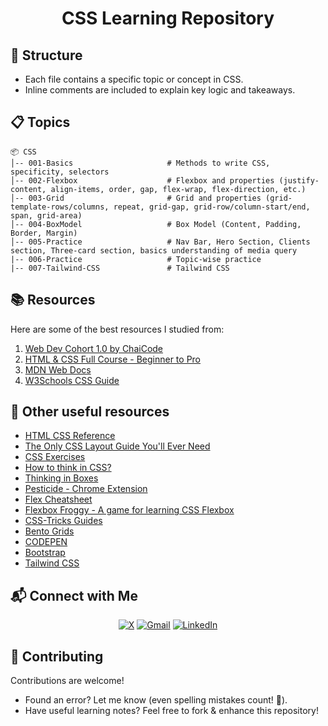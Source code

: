 <h1 align="center">CSS Learning Repository</h1>

## 📂 Structure
- Each file contains a specific topic or concept in CSS.
- Inline comments are included to explain key logic and takeaways.

## 📋 Topics 

```
📦 CSS  
│-- 001-Basics                     # Methods to write CSS, specificity, selectors
│-- 002-Flexbox                    # Flexbox and properties (justify-content, align-items, order, gap, flex-wrap, flex-direction, etc.)
│-- 003-Grid                       # Grid and properties (grid-template-rows/columns, repeat, grid-gap, grid-row/column-start/end, span, grid-area)
│-- 004-BoxModel                   # Box Model (Content, Padding, Border, Margin)
│-- 005-Practice                   # Nav Bar, Hero Section, Clients section, Three-card section, basics understanding of media query
|-- 006-Practice                   # Topic-wise practice
|-- 007-Tailwind-CSS               # Tailwind CSS
```

## 📚 Resources
Here are some of the best resources I studied from: 

1. [Web Dev Cohort 1.0 by ChaiCode](https://courses.chaicode.com/learn/batch/about?bundleId=214297)
2. [HTML & CSS Full Course - Beginner to Pro](https://www.youtube.com/watch?v=G3e-cpL7ofc)
3. [MDN Web Docs](https://developer.mozilla.org/en-US/docs/Web/CSS)
4. [W3Schools CSS Guide](https://www.w3schools.com/css/default.asp)

## 🔗 Other useful resources
- [HTML CSS Reference](https://supersimpledev.github.io/references/html-css-reference.pdf)
- [The Only CSS Layout Guide You'll Ever Need](https://www.youtube.com/watch?v=i1FeOOhNnwU)
- [CSS Exercises](https://github.com/SuperSimpleDev/html-css-course/tree/main/1-exercise-solutions)
- [How to think in CSS?](https://piratefsh.github.io/how-to/2016/01/27/how-to-think-in-css.html)
- [Thinking in Boxes](https://dev.to/ziizium/thinking-in-boxes-5ad6)
- [Pesticide - Chrome Extension](https://chromewebstore.google.com/detail/pesticide-for-chrome/bakpbgckdnepkmkeaiomhmfcnejndkbi?hl=en)
- [Flex Cheatsheet](https://yoksel.github.io/flex-cheatsheet/)
- [Flexbox Froggy - A game for learning CSS Flexbox](https://flexboxfroggy.com/)
- [CSS-Tricks Guides](https://css-tricks.com/guides/)
- [Bento Grids](https://bentogrids.com/)
- [CODEPEN](https://codepen.io/)
- [Bootstrap](https://getbootstrap.com/)
- [Tailwind CSS](https://tailwindcss.com/)

## 📬 Connect with Me  
  
<div align="center">

[![X](https://img.shields.io/badge/X-%23000000.svg?logo=X&logoColor=white)](https://twitter.com/VishalKapgate)
[![Gmail](https://img.shields.io/badge/Gmail-D14836?logo=gmail&logoColor=white)](mailto:vishaldk26@gmail.com)
[![LinkedIn](https://custom-icon-badges.demolab.com/badge/LinkedIn-0A66C2?logo=linkedin-white&logoColor=fff)](https://linkedin.com/in/vishalkapgate)

</div>

## 🤝 Contributing
Contributions are welcome!  

- Found an error? Let me know (even spelling mistakes count! 📝).  
- Have useful learning notes? Feel free to fork & enhance this repository!

